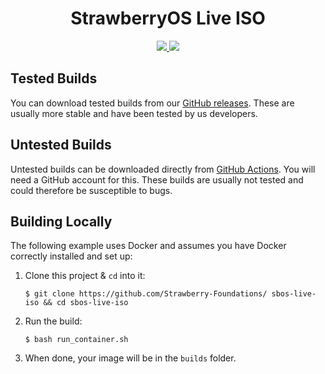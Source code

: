 <div align="center">
    <h1>StrawberryOS Live ISO</h1>
    <a href="https://github.com/Strawberry-Foundations/sbos-live-iso/actions/workflows/testing.yml">
        <img src="https://github.com/Strawberry-Foundations/sbos-live-iso/actions/workflows/testing.yml/badge.svg">
    </a>
    <a href="https://github.com/Strawberry-Foundations/sbos-live-iso/actions/workflows/snapshot.yml">
        <img src="https://github.com/Strawberry-Foundations/sbos-live-iso/actions/workflows/snapshot.yml/badge.svg">
    </a>
</div>

## Tested Builds
You can download tested builds from our [GitHub releases](https://github.com/Strawberry-Foundations/sbos-live-iso/releases). These are usually more stable and have been tested by us developers. 

## Untested Builds
Untested builds can be downloaded directly from [GitHub Actions](https://github.com/Strawberry-Foundations/sbos-live-iso/actions/workflows/testing.yml). You will need a GitHub account for this. These builds are usually not tested and could therefore be susceptible to bugs.


## Building Locally

The following example uses Docker and assumes you have Docker correctly installed and set up:

 1) Clone this project & `cd` into it:

    ```
    $ git clone https://github.com/Strawberry-Foundations/ sbos-live-iso && cd sbos-live-iso
    ```

 2) Run the build:

    ```
    $ bash run_container.sh
    ```

 3) When done, your image will be in the `builds` folder.